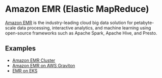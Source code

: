 # Amazon EMR (Elastic MapReduce)
[Amazon EMR](https://aws.amazon.com/emr/) is the industry-leading cloud big data solution for petabyte-scale data processing, interactive analytics, and machine learning using open-source frameworks such as Apache Spark, Apache Hive, and Presto.

## Examples
- [Amazon EMR Cluster](https://github.com/Young-ook/terraform-aws-emr/tree/main/examples/emr)
- [Amazon EMR on AWS Graviton](https://github.com/Young-ook/terraform-aws-emr/tree/main/examples/arm64)
- [EMR on EKS](https://github.com/Young-ook/terraform-aws-eks/tree/main/examples/emr)
